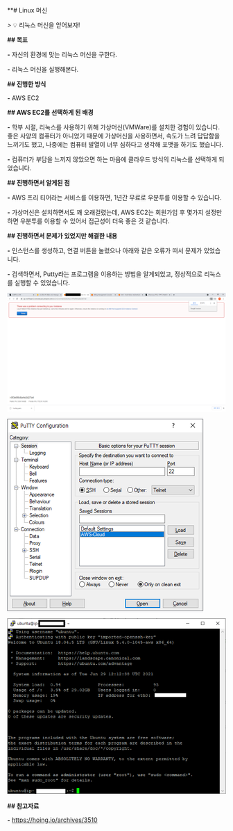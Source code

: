 **# Linux 머신

*>* :bulb: 리눅스 머신을 얻어보자!



**## 목표**

**-** 자신의 환경에 맞는 리눅스 머신을 구한다.

**-** 리눅스 머신을 실행해본다.



**## 진행한 방식**

**-** AWS EC2



**## AWS EC2를 선택하게 된 배경**

**-** 학부 시절, 리눅스를 사용하기 위해 가상머신(VMWare)를 설치한 경험이 있습니다. 좋은 사양의 컴퓨터가 아니었기 때문에 가상머신을 사용하면서, 속도가 느려 답답함을 느끼기도 했고, 나중에는 컴퓨터 발열이 너무 심하다고 생각해 포맷을 하기도 했습니다.

**-** 컴퓨터가 부담을 느끼지 않았으면 하는 마음에 클라우드 방식의 리눅스를 선택하게 되었습니다.



**## 진행하면서 알게된 점**

**-** AWS 프리 티어라는 서비스를 이용하면, 1년간 무료로 우분투를 이용할 수 있습니다.

**-** 가상머신은 설치하면서도 꽤 오래걸렸는데, AWS EC2는 회원가입 후 몇가지 설정만 하면 우분투를 이용할 수 있어서 접근성이 더욱 좋은 것 같습니다.



**## 진행하면서 문제가 있었지만 해결한 내용**

**-** 인스턴스를 생성하고, 연결 버튼을 눌렀으나 아래와 같은 오류가 떠서 문제가 있었습니다.

**-** 검색하면서, Putty라는 프로그램을 이용하는 방법을 알게되었고, 정상적으로 리눅스를 실행할 수 있었습니다. 

![](https://raw.githubusercontent.com/BaekYuri/images/main/img/aws6.png)

![](https://raw.githubusercontent.com/BaekYuri/images/main/img/aws7.png)

![](https://raw.githubusercontent.com/BaekYuri/images/main/img/aws8.png)

**## 참고자료**

**-** https://hoing.io/archives/3510

